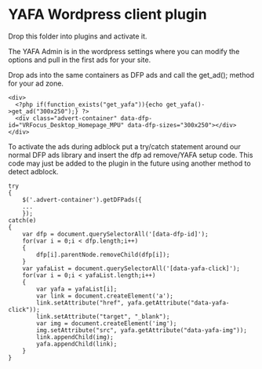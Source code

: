
# YAFA Wordpress client plugin


Drop this folder into plugins and activate it.

The YAFA Admin is in the wordpress settings where you can modify the options and pull in the first ads for your site.

Drop ads into the same containers as DFP ads and call the get_ad(); method for your ad zone.

```
<div>
  <?php if(function_exists("get_yafa")){echo get_yafa()->get_ad("300x250");} ?>
  <div class="advert-container" data-dfp-id="VRFocus_Desktop_Homepage_MPU" data-dfp-sizes="300x250"></div>
</div>
```

To activate the ads during adblock put a try/catch statement around our normal DFP ads library and insert the dfp ad remove/YAFA setup code. This code may just be added to the plugin in the future using another method to detect adblock.

```
try
{
    $('.advert-container').getDFPads({
    ...
    });
catch(e)
{
    var dfp = document.querySelectorAll('[data-dfp-id]');
    for(var i = 0;i < dfp.length;i++)
    {
        dfp[i].parentNode.removeChild(dfp[i]);
    }
    var yafaList = document.querySelectorAll('[data-yafa-click]');
    for(var i = 0;i < yafaList.length;i++)
    {
        var yafa = yafaList[i];
        var link = document.createElement('a');
        link.setAttribute("href", yafa.getAttribute("data-yafa-click"));
        link.setAttribute("target", "_blank");
        var img = document.createElement('img');
        img.setAttribute("src", yafa.getAttribute("data-yafa-img"));
        link.appendChild(img);
        yafa.appendChild(link);
    }
}
```

